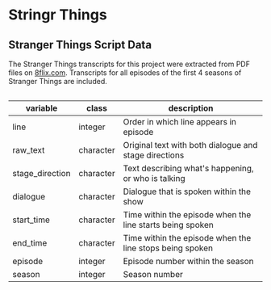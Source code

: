 Stringr Things
================

## Stranger Things Script Data

The Stranger Things transcripts for this project were extracted from PDF
files on
[8flix.com](https://8flix.com/collections/transcripts/stranger-things-2/).
Transcripts for all episodes of the first 4 seasons of Stranger Things
are included.

<div id="uyeaotlfrq" style="overflow-x:auto;overflow-y:auto;width:auto;height:auto;">
<style>html {
  font-family: -apple-system, BlinkMacSystemFont, 'Segoe UI', Roboto, Oxygen, Ubuntu, Cantarell, 'Helvetica Neue', 'Fira Sans', 'Droid Sans', Arial, sans-serif;
}

#uyeaotlfrq .gt_table {
  display: table;
  border-collapse: collapse;
  margin-left: auto;
  margin-right: auto;
  color: #333333;
  font-size: 16px;
  font-weight: normal;
  font-style: normal;
  background-color: #FFFFFF;
  width: auto;
  border-top-style: solid;
  border-top-width: 2px;
  border-top-color: #A8A8A8;
  border-right-style: none;
  border-right-width: 2px;
  border-right-color: #D3D3D3;
  border-bottom-style: solid;
  border-bottom-width: 2px;
  border-bottom-color: #A8A8A8;
  border-left-style: none;
  border-left-width: 2px;
  border-left-color: #D3D3D3;
}

#uyeaotlfrq .gt_heading {
  background-color: #FFFFFF;
  text-align: center;
  border-bottom-color: #FFFFFF;
  border-left-style: none;
  border-left-width: 1px;
  border-left-color: #D3D3D3;
  border-right-style: none;
  border-right-width: 1px;
  border-right-color: #D3D3D3;
}

#uyeaotlfrq .gt_title {
  color: #333333;
  font-size: 125%;
  font-weight: initial;
  padding-top: 4px;
  padding-bottom: 4px;
  padding-left: 5px;
  padding-right: 5px;
  border-bottom-color: #FFFFFF;
  border-bottom-width: 0;
}

#uyeaotlfrq .gt_subtitle {
  color: #333333;
  font-size: 85%;
  font-weight: initial;
  padding-top: 0;
  padding-bottom: 6px;
  padding-left: 5px;
  padding-right: 5px;
  border-top-color: #FFFFFF;
  border-top-width: 0;
}

#uyeaotlfrq .gt_bottom_border {
  border-bottom-style: solid;
  border-bottom-width: 2px;
  border-bottom-color: #D3D3D3;
}

#uyeaotlfrq .gt_col_headings {
  border-top-style: solid;
  border-top-width: 2px;
  border-top-color: #D3D3D3;
  border-bottom-style: solid;
  border-bottom-width: 2px;
  border-bottom-color: #D3D3D3;
  border-left-style: none;
  border-left-width: 1px;
  border-left-color: #D3D3D3;
  border-right-style: none;
  border-right-width: 1px;
  border-right-color: #D3D3D3;
}

#uyeaotlfrq .gt_col_heading {
  color: #333333;
  background-color: #FFFFFF;
  font-size: 100%;
  font-weight: normal;
  text-transform: inherit;
  border-left-style: none;
  border-left-width: 1px;
  border-left-color: #D3D3D3;
  border-right-style: none;
  border-right-width: 1px;
  border-right-color: #D3D3D3;
  vertical-align: bottom;
  padding-top: 5px;
  padding-bottom: 6px;
  padding-left: 5px;
  padding-right: 5px;
  overflow-x: hidden;
}

#uyeaotlfrq .gt_column_spanner_outer {
  color: #333333;
  background-color: #FFFFFF;
  font-size: 100%;
  font-weight: normal;
  text-transform: inherit;
  padding-top: 0;
  padding-bottom: 0;
  padding-left: 4px;
  padding-right: 4px;
}

#uyeaotlfrq .gt_column_spanner_outer:first-child {
  padding-left: 0;
}

#uyeaotlfrq .gt_column_spanner_outer:last-child {
  padding-right: 0;
}

#uyeaotlfrq .gt_column_spanner {
  border-bottom-style: solid;
  border-bottom-width: 2px;
  border-bottom-color: #D3D3D3;
  vertical-align: bottom;
  padding-top: 5px;
  padding-bottom: 5px;
  overflow-x: hidden;
  display: inline-block;
  width: 100%;
}

#uyeaotlfrq .gt_group_heading {
  padding-top: 8px;
  padding-bottom: 8px;
  padding-left: 5px;
  padding-right: 5px;
  color: #333333;
  background-color: #FFFFFF;
  font-size: 100%;
  font-weight: initial;
  text-transform: inherit;
  border-top-style: solid;
  border-top-width: 2px;
  border-top-color: #D3D3D3;
  border-bottom-style: solid;
  border-bottom-width: 2px;
  border-bottom-color: #D3D3D3;
  border-left-style: none;
  border-left-width: 1px;
  border-left-color: #D3D3D3;
  border-right-style: none;
  border-right-width: 1px;
  border-right-color: #D3D3D3;
  vertical-align: middle;
}

#uyeaotlfrq .gt_empty_group_heading {
  padding: 0.5px;
  color: #333333;
  background-color: #FFFFFF;
  font-size: 100%;
  font-weight: initial;
  border-top-style: solid;
  border-top-width: 2px;
  border-top-color: #D3D3D3;
  border-bottom-style: solid;
  border-bottom-width: 2px;
  border-bottom-color: #D3D3D3;
  vertical-align: middle;
}

#uyeaotlfrq .gt_from_md > :first-child {
  margin-top: 0;
}

#uyeaotlfrq .gt_from_md > :last-child {
  margin-bottom: 0;
}

#uyeaotlfrq .gt_row {
  padding-top: 8px;
  padding-bottom: 8px;
  padding-left: 5px;
  padding-right: 5px;
  margin: 10px;
  border-top-style: solid;
  border-top-width: 1px;
  border-top-color: #D3D3D3;
  border-left-style: none;
  border-left-width: 1px;
  border-left-color: #D3D3D3;
  border-right-style: none;
  border-right-width: 1px;
  border-right-color: #D3D3D3;
  vertical-align: middle;
  overflow-x: hidden;
}

#uyeaotlfrq .gt_stub {
  color: #333333;
  background-color: #FFFFFF;
  font-size: 100%;
  font-weight: initial;
  text-transform: inherit;
  border-right-style: solid;
  border-right-width: 2px;
  border-right-color: #D3D3D3;
  padding-left: 5px;
  padding-right: 5px;
}

#uyeaotlfrq .gt_stub_row_group {
  color: #333333;
  background-color: #FFFFFF;
  font-size: 100%;
  font-weight: initial;
  text-transform: inherit;
  border-right-style: solid;
  border-right-width: 2px;
  border-right-color: #D3D3D3;
  padding-left: 5px;
  padding-right: 5px;
  vertical-align: top;
}

#uyeaotlfrq .gt_row_group_first td {
  border-top-width: 2px;
}

#uyeaotlfrq .gt_summary_row {
  color: #333333;
  background-color: #FFFFFF;
  text-transform: inherit;
  padding-top: 8px;
  padding-bottom: 8px;
  padding-left: 5px;
  padding-right: 5px;
}

#uyeaotlfrq .gt_first_summary_row {
  border-top-style: solid;
  border-top-color: #D3D3D3;
}

#uyeaotlfrq .gt_first_summary_row.thick {
  border-top-width: 2px;
}

#uyeaotlfrq .gt_last_summary_row {
  padding-top: 8px;
  padding-bottom: 8px;
  padding-left: 5px;
  padding-right: 5px;
  border-bottom-style: solid;
  border-bottom-width: 2px;
  border-bottom-color: #D3D3D3;
}

#uyeaotlfrq .gt_grand_summary_row {
  color: #333333;
  background-color: #FFFFFF;
  text-transform: inherit;
  padding-top: 8px;
  padding-bottom: 8px;
  padding-left: 5px;
  padding-right: 5px;
}

#uyeaotlfrq .gt_first_grand_summary_row {
  padding-top: 8px;
  padding-bottom: 8px;
  padding-left: 5px;
  padding-right: 5px;
  border-top-style: double;
  border-top-width: 6px;
  border-top-color: #D3D3D3;
}

#uyeaotlfrq .gt_striped {
  background-color: rgba(128, 128, 128, 0.05);
}

#uyeaotlfrq .gt_table_body {
  border-top-style: solid;
  border-top-width: 2px;
  border-top-color: #D3D3D3;
  border-bottom-style: solid;
  border-bottom-width: 2px;
  border-bottom-color: #D3D3D3;
}

#uyeaotlfrq .gt_footnotes {
  color: #333333;
  background-color: #FFFFFF;
  border-bottom-style: none;
  border-bottom-width: 2px;
  border-bottom-color: #D3D3D3;
  border-left-style: none;
  border-left-width: 2px;
  border-left-color: #D3D3D3;
  border-right-style: none;
  border-right-width: 2px;
  border-right-color: #D3D3D3;
}

#uyeaotlfrq .gt_footnote {
  margin: 0px;
  font-size: 90%;
  padding-left: 4px;
  padding-right: 4px;
  padding-left: 5px;
  padding-right: 5px;
}

#uyeaotlfrq .gt_sourcenotes {
  color: #333333;
  background-color: #FFFFFF;
  border-bottom-style: none;
  border-bottom-width: 2px;
  border-bottom-color: #D3D3D3;
  border-left-style: none;
  border-left-width: 2px;
  border-left-color: #D3D3D3;
  border-right-style: none;
  border-right-width: 2px;
  border-right-color: #D3D3D3;
}

#uyeaotlfrq .gt_sourcenote {
  font-size: 90%;
  padding-top: 4px;
  padding-bottom: 4px;
  padding-left: 5px;
  padding-right: 5px;
}

#uyeaotlfrq .gt_left {
  text-align: left;
}

#uyeaotlfrq .gt_center {
  text-align: center;
}

#uyeaotlfrq .gt_right {
  text-align: right;
  font-variant-numeric: tabular-nums;
}

#uyeaotlfrq .gt_font_normal {
  font-weight: normal;
}

#uyeaotlfrq .gt_font_bold {
  font-weight: bold;
}

#uyeaotlfrq .gt_font_italic {
  font-style: italic;
}

#uyeaotlfrq .gt_super {
  font-size: 65%;
}

#uyeaotlfrq .gt_footnote_marks {
  font-style: italic;
  font-weight: normal;
  font-size: 75%;
  vertical-align: 0.4em;
}

#uyeaotlfrq .gt_asterisk {
  font-size: 100%;
  vertical-align: 0;
}

#uyeaotlfrq .gt_indent_1 {
  text-indent: 5px;
}

#uyeaotlfrq .gt_indent_2 {
  text-indent: 10px;
}

#uyeaotlfrq .gt_indent_3 {
  text-indent: 15px;
}

#uyeaotlfrq .gt_indent_4 {
  text-indent: 20px;
}

#uyeaotlfrq .gt_indent_5 {
  text-indent: 25px;
}
</style>
<table class="gt_table">
  
  <thead class="gt_col_headings">
    <tr>
      <th class="gt_col_heading gt_columns_bottom_border gt_left" rowspan="1" colspan="1" scope="col">variable</th>
      <th class="gt_col_heading gt_columns_bottom_border gt_left" rowspan="1" colspan="1" scope="col">class</th>
      <th class="gt_col_heading gt_columns_bottom_border gt_left" rowspan="1" colspan="1" scope="col">description</th>
    </tr>
  </thead>
  <tbody class="gt_table_body">
    <tr><td class="gt_row gt_left">line</td>
<td class="gt_row gt_left">integer</td>
<td class="gt_row gt_left">Order in which line appears in episode</td></tr>
    <tr><td class="gt_row gt_left">raw_text</td>
<td class="gt_row gt_left">character</td>
<td class="gt_row gt_left">Original text with both dialogue and stage directions</td></tr>
    <tr><td class="gt_row gt_left">stage_direction</td>
<td class="gt_row gt_left">character</td>
<td class="gt_row gt_left">Text describing what's happening, or who is talking</td></tr>
    <tr><td class="gt_row gt_left">dialogue</td>
<td class="gt_row gt_left">character</td>
<td class="gt_row gt_left">Dialogue that is spoken within the show</td></tr>
    <tr><td class="gt_row gt_left">start_time</td>
<td class="gt_row gt_left">character</td>
<td class="gt_row gt_left">Time within the episode when the line starts being spoken</td></tr>
    <tr><td class="gt_row gt_left">end_time</td>
<td class="gt_row gt_left">character</td>
<td class="gt_row gt_left">Time within the episode when the line stops being spoken</td></tr>
    <tr><td class="gt_row gt_left">episode</td>
<td class="gt_row gt_left">integer</td>
<td class="gt_row gt_left">Episode number within the season</td></tr>
    <tr><td class="gt_row gt_left">season</td>
<td class="gt_row gt_left">integer</td>
<td class="gt_row gt_left">Season number</td></tr>
  </tbody>
  
  
</table>
</div>
